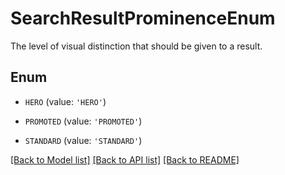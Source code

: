 # SearchResultProminenceEnum

The level of visual distinction that should be given to a result. 

## Enum

* `HERO` (value: `'HERO'`)

* `PROMOTED` (value: `'PROMOTED'`)

* `STANDARD` (value: `'STANDARD'`)

[[Back to Model list]](../README.md#documentation-for-models) [[Back to API list]](../README.md#documentation-for-api-endpoints) [[Back to README]](../README.md)


